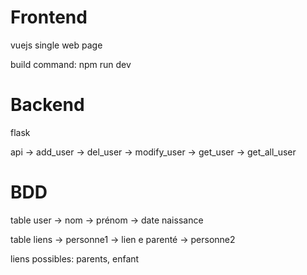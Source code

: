# Frontend
vuejs
single web page

build command: npm run dev

# Backend
flask

api 
 -> add_user
 -> del_user
 -> modify_user
 -> get_user
 -> get_all_user

# BDD

table user
 -> nom
 -> prénom
 -> date naissance

table liens
 -> personne1
 -> lien e parenté
 -> personne2

 liens possibles: parents, enfant
